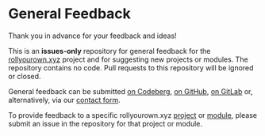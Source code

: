 # General Feedback

Thank you in advance for your feedback and ideas!

This is an **issues-only** repository for general feedback for the [rollyourown.xyz](https://rollyourown.xyz) project and for suggesting new projects or modules. The repository contains no code. Pull requests to this repository will be ignored or closed.

General feedback can be submitted [on Codeberg](https://codeberg.org/rollyourown-xyz/general-feedback/issues), [on GitHub](https://github.com/rollyourown-xyz/general-feedback/issues), [on GitLab](https://gitlab.com/rollyourown-xyz/general-feedback/-/issues) or, alternatively, via our [contact form](https://forms.rollyourown.xyz/contact-us).

To provide feedback to a specific rollyourown.xyz [project](https://rollyourown.xyz/rollyourown/projects/) or [module](https://rollyourown.xyz/rollyourown/project_modules/), please submit an issue in the repository for that project or module.
